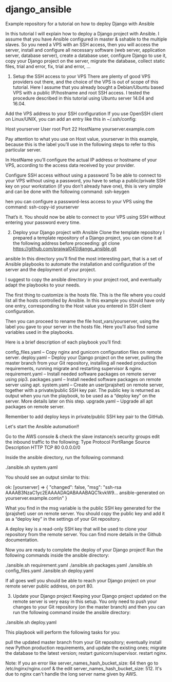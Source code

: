 # django_ansible
Example repository for a tutorial on how to deploy Django with Ansible

In this tutorial I will explain how to deploy a Django project with Ansible.
I assume that you have Ansible configured in master & sshable to the multiple slaves.
So you need a VPS with an SSH access, then you will access the server, install and configure all necessary software (web server, application server, database server), create a database user, configure Django to use it, copy your Django project on the server, migrate the database, collect static files, trial and error, fix, trial and error, …

1. Setup the SSH access to your VPS
There are plenty of good VPS providers out there, and the choice of the VPS is out of scope of this tutorial. Here I assume that you already bought a Debian/Ubuntu based VPS with a public IP/hostname and root SSH access. I tested the procedure described in this tutorial using Ubuntu server 14.04 and 16.04.

Add the VPS address to your SSH configuration
If you use OpenSSH client on Linux/UNIX, you can add an entry like this in ~/.ssh/config:

Host yourserver
User root
Port 22
HostName yourserver.example.com

Pay attention to what you use on Host value, yourserver in this example, because this is the label you’ll use in the following steps to refer to this particular server.

In HostName you’ll configure the actual IP address or hostname of your VPS, according to the access data received by your provider.

Configure SSH access without using a password
To be able to connect to your VPS without using a password, you have to setup a public/private SSH key on your workstation (if you don’t already have one), this is very simple and can be done with the following command:
ssh-keygen

hen you can configure a password-less access to your VPS using the command:
ssh-copy-id yourserver

That’s it. You should now be able to connect to your VPS using SSH without entering your password every time.

2. Deploy your Django project with Ansible
Clone the template repository
I prepared a template repository of a Django project, you can clone it at the following address before proceeding:
git clone https://github.com/prajwal041/django_ansible.git

ansible
In this directory you’ll find the most interesting part, that is a set of Ansible playbooks to automate the installation and configuration of the server and the deployment of your project.

I suggest to copy the ansible directory in your project root, and eventually adapt the playbooks to your needs.

The first thing to customize is the hosts file. This is the file where you could list all the hosts controlled by Ansible. In this example you should have only one entry, corresponding to the Host value you entered in SSH client configuration.

Then you can proceed to rename the file host_vars/yourserver, using the label you gave to your server in the hosts file. Here you’ll also find some variables used in the playbooks.

Here is a brief description of each playbook you’ll find:

config_files.yaml – Copy nginx and gunicorn configuration files on remote server.
deploy.yaml – Deploy your Django project on the server, pulling the master branch from your Git repository, installing all needed production requirements, running migrate and restarting supervisor & nginx.
requirement.yaml – Install needed software packages on remote server using pip3.
packages.yaml – Install needed software packages on remote server using apt.
system.yaml – Create an user(prajshet) on remote server, together with a private/public SSH key pair. The public key is returned as output when you run the playbook, to be used as a “deploy key” on the server. More details later on this step.
upgrade.yaml – Upgrade all apt packages on remote server.

Remember to add deploy keys in private/public SSH key pair to the GitHub.

Let's start the Ansible automation!!

Go to the AWS console & check the slave instance/s security groups edit the inbound traffic to the following:
Type    Protocol    PortRange   Source   Description
HTTP    TCP         80          0.0.0.0/0

Inside the ansible directory, run the following command:

./ansible.sh system.yaml

You should see an output similar to this:

ok: [yourserver] => {
 "changed": false,
 "msg": "ssh-rsa AAAAB3NzaC1yc2EAAAADAQABAAABAQC1kvkW9... ansible-generated on yourserver.example.com\n"
}

What you find in the msg variable is the public SSH key generated for the (prajshet) user on remote server. You should copy the public key and add it as a “deploy key” in the settings of your Git repository.

A deploy key is a read-only SSH key that will be used to clone your repository from the remote server. You can find more details in the Github documentation.

Now you are ready to complete the deploy of your Django project! Run the following commands inside the ansible directory:

./ansible.sh requirement.yaml
./ansible.sh packages.yaml
./ansible.sh config_files.yaml
./ansible.sh deploy.yaml

If all goes well you should be able to reach your Django project on your remote server public address, on port 80.

3. Update your Django project
Keeping your Django project updated on the remote server is very easy in this setup. You only need to push your changes to your Git repository (on the master branch) and then you can run the following command inside the ansible directory:

./ansible.sh deploy.yaml

This playbook will perform the following tasks for you:

pull the updated master branch from your Git repository;
eventually install new Python production requirements, and update the existing ones;
migrate the database to the latest version;
restart gunicorn/supervisor.
restart nginx.

Note: If you an error like server_names_hash_bucket_size: 64
then go to /etc/nginx/nginx.conf & the edit server_names_hash_bucket_size: 512.
It's due to nginx can't handle the long server name given by AWS.